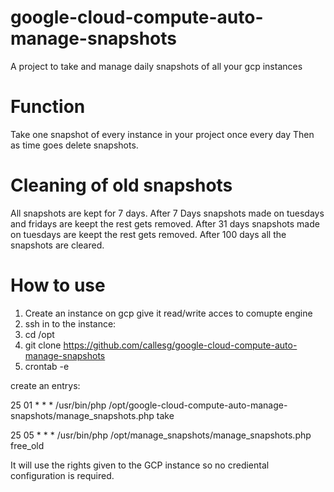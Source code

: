 # google-cloud-compute-auto-manage-snapshots
A project to take and manage daily snapshots of all your gcp instances

# Function
Take one snapshot of every instance in your project once every day
Then as time goes delete snapshots.

# Cleaning of old snapshots
All snapshots are kept for 7 days. After 7 Days snapshots made on tuesdays and fridays are keept the rest gets removed. After 31 days snapshots made on tuesdays are keept the rest gets removed. After 100 days all the snapshots are cleared.

# How to use
1. Create an instance on gcp give it read/write acces to comupte engine
1. ssh in to the instance:
1. cd /opt
1. git clone https://github.com/callesg/google-cloud-compute-auto-manage-snapshots
1. crontab -e 


create an entrys:

25      01      *       *       *       /usr/bin/php /opt/google-cloud-compute-auto-manage-snapshots/manage_snapshots.php take

25      05      *       *       *       /usr/bin/php /opt/manage_snapshots/manage_snapshots.php free_old

It will use the rights given to the GCP instance so no crediental configuration is required. 
